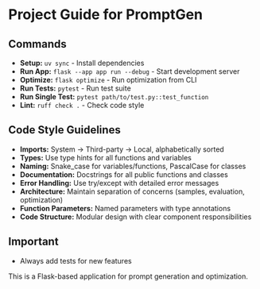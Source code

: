 # Project Guide for PromptGen

## Commands
- **Setup:** `uv sync` - Install dependencies
- **Run App:** `flask --app app run --debug` - Start development server
- **Optimize:** `flask optimize` - Run optimization from CLI
- **Run Tests:** `pytest` - Run test suite
- **Run Single Test:** `pytest path/to/test.py::test_function`
- **Lint:** `ruff check .` - Check code style

## Code Style Guidelines
- **Imports:** System → Third-party → Local, alphabetically sorted
- **Types:** Use type hints for all functions and variables
- **Naming:** Snake_case for variables/functions, PascalCase for classes
- **Documentation:** Docstrings for all public functions and classes
- **Error Handling:** Use try/except with detailed error messages
- **Architecture:** Maintain separation of concerns (samples, evaluation, optimization)
- **Function Parameters:** Named parameters with type annotations
- **Code Structure:** Modular design with clear component responsibilities

## Important
- Always add tests for new features

This is a Flask-based application for prompt generation and optimization.
